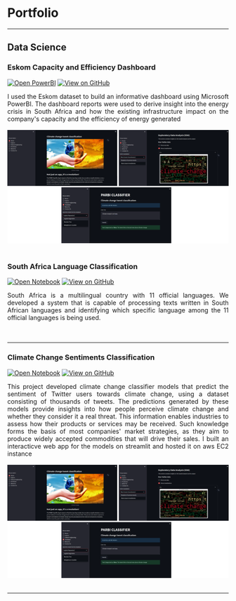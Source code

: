 # Portfolio
---
## Data Science

### Eskom Capacity and Efficiency Dashboard

[![Open PowerBI](https://img.shields.io/badge/PowerBI-Open_PowerBI-yellow?logo=PowerBI)](https://github.com/ItsPietro/Eskom-Capacity-and-Efficiency-Dashboard/blob/main/eskom_dashboard.pbix)
[![View on GitHub](https://img.shields.io/badge/GitHub-View_on_GitHub-blue?logo=GitHub)](https://github.com/ItsPietro/Eskom-Capacity-and-Efficiency-Dashboard/tree/main)

<div style="text-align: justify"> I used the Eskom dataset to build an informative dashboard using Microsoft PowerBI. The dashboard reports were used to derive insight into the energy crisis in South Africa and how the existing infrastructure impact on the company's capacity and the efficiency of energy generated</div>
<br>
<center><img src="images/classifier_app.png"/></center>
<br>

### South Africa Language Classification

[![Open Notebook](https://img.shields.io/badge/Jupyter-Open_Notebook-blue?logo=Jupyter)](https://github.com/ItsPietro/language-classification-hackathon/blob/main/classification_hackathon_notebook.ipynb)
[![View on GitHub](https://img.shields.io/badge/GitHub-View_on_GitHub-blue?logo=GitHub)](https://github.com/ItsPietro/language-classification-hackathon)

<div style="text-align: justify"> South Africa is a multilingual country with 11 official languages. We developed a system that is capable of processing texts written in South African languages and identifying which specific language among the 11 official languages is being used.</div>
<br>

<br>

---
### Climate Change Sentiments Classification 

[![Open Notebook](https://img.shields.io/badge/Jupyter-Open_Notebook-blue?logo=Jupyter)](https://github.com/ItsPietro/classification-predict-streamlit-template/blob/master/Rumbie_Latest_Team%2018%20notebook(12-12-2022).ipynb)
[![View on GitHub](https://img.shields.io/badge/GitHub-View_on_GitHub-blue?logo=GitHub)](https://github.com/ItsPietro/classification-predict-streamlit-template)

<div style="text-align: justify"> This project developed climate change classifier models that predict the sentiment of Twitter users towards climate change, using a dataset consisting of thousands of tweets. The predictions generated by these models provide insights into how people perceive climate change and whether they consider it a real threat. This information enables industries to assess how their products or services may be received. Such knowledge forms the basis of most companies' market strategies, as they aim to produce widely accepted commodities that will drive their sales. I built an interacticve web app for the models on streamlit and hosted it on aws EC2 instance </div>
<br>
<center><img src="images/classifier_app.png"/></center>
<br>

---
